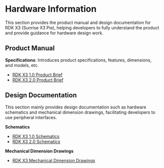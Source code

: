 # Hardware Information

This section provides the product manual and design documentation for RDK X3 (Sunrise X3 Pie), helping developers to fully understand the product and provide guidance for hardware design work.

## Product Manual

**Specifications**: Introduces product specifications, features, dimensions, and models, etc.

- [RDK X3 1.0 Product Brief](http://sunrise.horizon.cc/downloads/hardware/rdk_x3/RDK_X3_1.0_Product_Brief.pdf)
- [RDK X3 2.0 Product Brief](http://sunrise.horizon.cc/downloads/hardware/rdk_x3/RDK_X3_2.0_Product_Brief.pdf)

## Design Documentation

This section mainly provides design documentation such as hardware schematics and mechanical dimension drawings, facilitating developers to use peripheral interfaces.

**Schematics**
- [RDK X3 1.0 Schematics](http://sunrise.horizon.cc/downloads/hardware/rdk_x3/RDK_X3_IO_Schematics.pdf)
- [RDK X3 2.0 Schematics](http://sunrise.horizon.cc/downloads/hardware/rdk_x3/RDK_X3_2.0_IO_Schematics.pdf)

**Mechanical Dimension Drawings**
- [RDK X3 Mechanical Dimension Drawings](http://sunrise.horizon.cc/downloads/hardware/rdk_x3/RDK_X3_3D_Step_Models.stp)